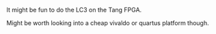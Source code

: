 It might be fun to do the LC3 on the Tang FPGA.

Might be worth looking into a cheap vivaldo or quartus platform though.